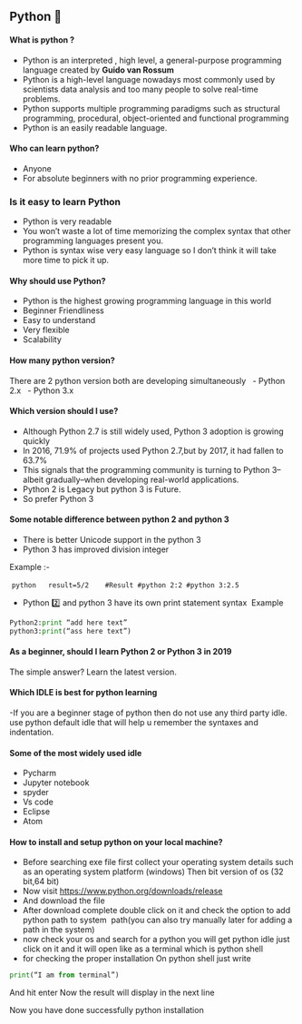 ## Python :snake:
#### What is python ?
- Python is an interpreted , high level, a general-purpose programming language created by **Guido van Rossum** 
- Python is a high-level language nowadays most commonly used by scientists  data analysis  and too many people to solve real-time problems.
- Python supports multiple programming paradigms such as structural programming, procedural, object-oriented and functional programming
- Python is an easily readable language.


#### Who can learn python?
- Anyone 
- For absolute beginners  with no prior programming experience.


### Is it easy to learn Python 
- Python is very readable 
- You won’t waste a lot of time memorizing  the complex syntax that other programming languages present you.
- Python is syntax wise very easy language so I don’t think it will take more time to pick it up.

#### Why should use Python?
- Python is the highest growing programming language in this world 
- Beginner Friendliness 
- Easy to understand 
- Very flexible 
- Scalability 

#### How many python version?
There are 2 python version both are developing simultaneously
  - Python 2.x 
  - Python 3.x 

#### Which version should I use?
- Although Python 2.7 is still widely used, Python 3 adoption is growing quickly 
- In 2016, 71.9% of projects used Python 2.7,but by 2017, it had fallen to 63.7% 
- This signals that the programming community is turning to Python 3–albeit gradually–when developing real-world applications.
- Python 2 is Legacy but python 3 is Future.
- So prefer Python 3

#### Some notable difference between python 2 and python 3
- There is better Unicode support in the python 3
- Python 3 has improved division integer

Example :-

 ```python 
 result=5/2
 
 #Result
#python 2:2
#python 3:2.5
 ```
- Python :two: and python 3 have its own print statement syntax 
Example

```python
Python2:print “add here text”
python3:print(“ass here text”)
```

#### As a beginner, should I learn Python 2 or Python 3 in 2019
The simple answer? Learn the latest version.


#### Which IDLE  is best for python learning
-If you are a beginner stage  of python then do not use any third party idle. use python default idle that will help u remember the syntaxes and indentation.

#### Some of the most widely used idle
- Pycharm 
- Jupyter notebook 
- spyder 
- Vs code 
- Eclipse 
- Atom 

#### How to install and setup python on your local machine?
- Before searching exe file first collect your operating system details such as an operating system platform (windows)
Then bit version of os (32 bit,64 bit)
- Now visit https://www.python.org/downloads/release
- And download the file
- After download complete double click on it and check the option to add python path to system 
path(you can also try manually later for adding a path in the system)
- now check your os and search for a python you will get python idle just click on it and it will open like as a terminal which is python shell
- for checking the proper installation
On python shell just write
```python
print(“I am from terminal”)  
```
And hit enter
Now the result will display in the next line

Now you have done successfully python installation
